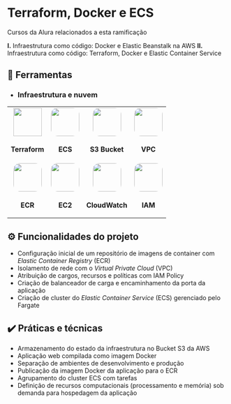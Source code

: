 # Terraform, Docker e ECS

Cursos da Alura relacionados a esta ramificação

**I.** Infraestrutura como código: Docker e Elastic Beanstalk na AWS
**II.** Infraestrutura como código: Terraform, Docker e Elastic Container Service

## 🔧 Ferramentas

<div>
  <table>

  * ### Infraestrutura e nuvem
    <tr>
      <td align="center">
        <img src="https://res.cloudinary.com/tommello/image/upload/v1687709304/Github/Profile%20Markdown/iconizer-terraform-original_vl0ivu.svg" width="65px"/>
        <sub>
          <b>
            <h3>Terraform</h3>
          </b>
        </sub>
      </td>
      <td align="center">
        <img src="https://dqw5z6tkg7aeo.cloudfront.net/icon/2eb2930111864beeb409e946751215b1-3ecb316865dc77cffc9cd77eed455da2.svg" style="border-radius: 15px" width="65px"/>
        <sub>
          <b>
            <h3>ECS</h3>
          </b>
        </sub>
      </td>
      <td align="center">
        <img src="https://dqw5z6tkg7aeo.cloudfront.net/icon/c0828e0381730befd1f7a025057c74fb-43acc0496e64afba82dbc9ab774dc622.svg" style="border-radius: 15px" width="65px"/>
        <sub>
          <b>
            <h3>S3 Bucket</h3>
          </b>
        </sub>
      </td>
      <td align="center">
        <img src="https://dqw5z6tkg7aeo.cloudfront.net/icon/74f8d03e857091589308684a506ba915-4d9c246d4283a8c3150cf0aa442dec10.svg" style="border-radius: 15px" width="65px"/>
        <sub>
          <b>
            <h3>VPC</h3>
          </b>
        </sub>
      </td>
    </tr>
    <tr>
      <td align="center">
        <img src="https://dqw5z6tkg7aeo.cloudfront.net/icon/de7db04805a33606a40b897578543648-c0174badf433f1e0148e43426ae8e43a.svg" style="border-radius: 15px" width="65px"/>
        <sub>
          <b>
            <h3>ECR</h3>
          </b>
        </sub>
      </td>
      <td align="center">
        <img src="https://dqw5z6tkg7aeo.cloudfront.net/icon/d88319dfa5d204f019b4284149886c59-7d586ea82f792b61a8c87de60565133d.svg" style="border-radius: 15px" width="65px"/>
        <sub>
          <b>
            <h3>EC2</h3>
          </b>
        </sub>
      </td>
      <td align="center">
        <img src="https://dqw5z6tkg7aeo.cloudfront.net/icon/8f57ebd825a828e205b2dde223ba17e4-6af63a22dc297f8041286760ee8cd2c9.svg" style="border-radius: 15px" width="65px"/>
        <sub>
          <b>
            <h3>CloudWatch</h3>
          </b>
        </sub>
      </td>
      <td align="center">
        <img src="https://d2q66yyjeovezo.cloudfront.net/icon/0ebc580ae6450fce8762fad1bff32e7b-0841c1f0e7c5788b88d07a7dbcaceb6e.svg" style="border-radius: 15px" width="65px"/>
        <sub>
          <b>
            <h3>IAM</h3>
          </b>
        </sub>
      </td>
    </tr>
  </table>
</div>

## ⚙️ Funcionalidades do projeto

- Configuração inicial de um repositório de imagens de container com *Elastic Container Registry* (ECR)
- Isolamento de rede com o *Virtual Private Cloud* (VPC)
- Atribuição de cargos, recursos e políticas com IAM Policy
- Criação de balanceador de carga e encaminhamento da porta da aplicação
- Criação de cluster do *Elastic Container Service* (ECS) gerenciado pelo Fargate

## ✔️ Práticas e técnicas

- Armazenamento do estado da infraestrutura no Bucket S3 da AWS
- Aplicação web compilada como imagem Docker
- Separação de ambientes de desenvolvimento e produção
- Publicação da imagem Docker da aplicação para o ECR
- Agrupamento do cluster ECS com tarefas
- Definição de recursos computacionais (processamento e memória) sob demanda para hospedagem da aplicação
